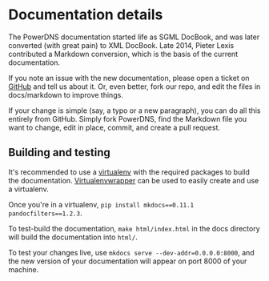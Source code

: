 # Documentation details
The PowerDNS documentation started life as SGML DocBook, and was later converted (with great pain) to XML DocBook. Late 2014, 
Pieter Lexis contributed a Markdown conversion, which is the basis of the current documentation.

If you note an issue with the new documentation, please open a ticket on
[GitHub](https://github.com/powerdns/pdns/issues) and tell us about it. Or, even
better, fork our repo, and edit the files in docs/markdown to improve things.

If your change is simple (say, a typo or a new paragraph), you can do all this 
entirely from GitHub. Simply fork PowerDNS, find the Markdown file you want to change, 
edit in place, commit, and create a pull request.

## Building and testing
It's recommended to use a [virtualenv](https://virtualenv.pypa.io/en/latest/)
with the required packages to build the documentation.
[Virtualenvwrapper](http://virtualenvwrapper.readthedocs.org/en/latest/) can be
used to easily create and use a virtualenv.

Once you're in a virtualenv, `pip install mkdocs==0.11.1 pandocfilters==1.2.3`.

To test-build the documentation, `make html/index.html` in the docs
directory will build the documentation into `html/`.

To test your changes live, use `mkdocs serve --dev-addr=0.0.0.0:8000`, and the
new version of your documentation will appear on port 8000 of your machine.
